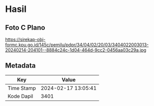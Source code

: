 # Hasil

## Foto C Plano

https://sirekap-obj-formc.kpu.go.id/145c/pemilu/pdpr/34/04/02/20/03/3404022003013-20240214-204101--8884c24c-1d04-464d-9cc2-0456aa03c29a.jpg


## Metadata

| Key        | Value               |
| ---------- | ------------------- |
| Time Stamp | 2024-02-17 13:05:41 |
| Kode Dapil | 3401                |



